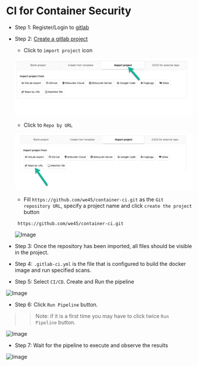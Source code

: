 # CI for Container Security


* Step 1: Register/Login to [gitlab](https://gitlab.com/users/sign_in)

* Step 2: [Create a gitlab project](https://gitlab.com/projects/new)

  * Click to `import project` icon

   ![Image](img/import.png)

  * Click to `Repo by URL`

  ![Image](img/repobyurl.png)

  * Fill `https://github.com/we45/container-ci.git` as the `Git repository URL`, specify a project name and click `create the project` button

   ```commandline
    https://github.com/we45/container-ci.git
    ```

   ![Image](img/enterurl.png)

* Step 3: Once the repository has been imported, all files should be visible in the project.

* Step 4: `.gitlab-ci.yml` is the file that is configured to build the docker image and run specified scans.

* Step 5: Select `CI/CD`. Create and Run the pipeline

![Image](img/ci.png)

* Step 6: Click `Run Pipeline` button.

>> Note: if it is a first time you may have to click twice `Run Pipeline` button.

![Image](img/runpipe.png)

* Step 7: Wait for the pipeline to execute and observe the results

![Image](img/result.png)

